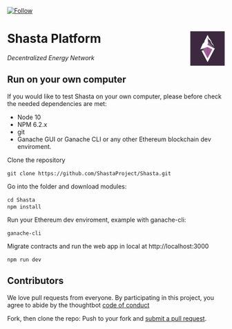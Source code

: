 [![Follow](https://img.shields.io/twitter/follow/Filenation_io.svg?style=social&label=Follow)](https://twitter.com/ethshasta)

# Shasta Platform <img align="right" src="/static/logo.png" height="80px" />

_Decentralized Energy Network_

## Run on your own computer

If you would like to test Shasta on your own computer, please before check the needed dependencies are met:
-  Node 10
-  NPM 6.2.x
-  git
- Ganache GUI or Ganache CLI or any other Ethereum blockchain dev enviroment.

Clone the repository
```
git clone https://github.com/ShastaProject/Shasta.git
```

Go into the folder and download modules:
```
cd Shasta
npm install
```

Run your Ethereum dev enviroment, example with ganache-cli:
```
ganache-cli
```

Migrate contracts and run the web app in local at http://localhost:3000
```
npm run dev
```

## Contributors

We love pull requests from everyone. By participating in this project, you agree to abide by the thoughtbot
[code of conduct](https://thoughtbot.com/open-source-code-of-conduct)

Fork, then clone the repo:
Push to your fork and  [submit a pull request](https://github.com/alexsicart/Shasta/pull/new/master).
